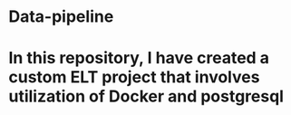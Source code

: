 # Data-pipeline
# In this repository, I have created a custom ELT project that involves utilization of Docker and postgresql
